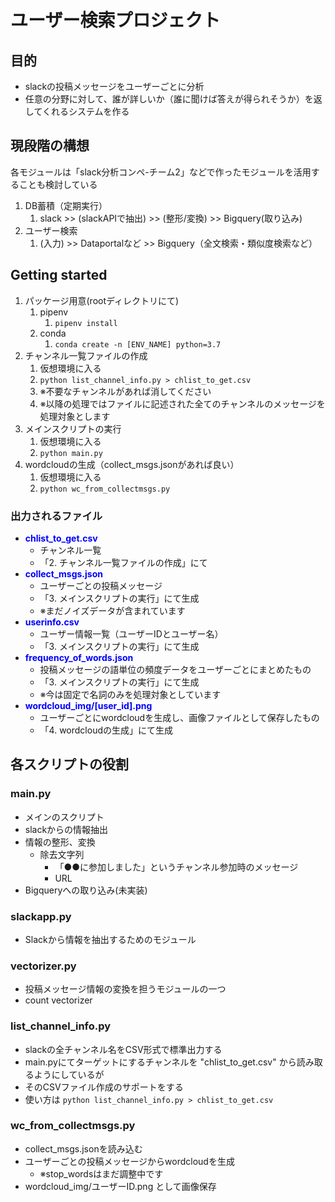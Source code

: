 # ユーザー検索プロジェクト

## 目的

- slackの投稿メッセージをユーザーごとに分析
- 任意の分野に対して、誰が詳しいか（誰に聞けば答えが得られそうか）を返してくれるシステムを作る

## 現段階の構想

各モジュールは「slack分析コンペ-チーム2」などで作ったモジュールを活用することも検討している

1. DB蓄積（定期実行）
   1. slack >> (slackAPIで抽出) >> (整形/変換) >> Bigquery(取り込み)
2. ユーザー検索
   1. (入力) >> Dataportalなど >> Bigquery（全文検索・類似度検索など）

## Getting started

1. パッケージ用意(rootディレクトリにて)
   1. pipenv
      1. `pipenv install`
   2. conda
      1. `conda create -n [ENV_NAME] python=3.7`
2. チャンネル一覧ファイルの作成
   1. 仮想環境に入る
   2. `python list_channel_info.py > chlist_to_get.csv`
   3. ※不要なチャンネルがあれば消してください
   4. ※以降の処理ではファイルに記述された全てのチャンネルのメッセージを処理対象とします
3. メインスクリプトの実行
   1. 仮想環境に入る
   2. `python main.py`
4. wordcloudの生成（collect_msgs.jsonがあれば良い）
   1. 仮想環境に入る
   2. `python wc_from_collectmsgs.py`

### 出力されるファイル

- <font color=blue>**chlist_to_get.csv**</font>
  - チャンネル一覧
  - 「2. チャンネル一覧ファイルの作成」にて
- <font color=blue>**collect_msgs.json**</font>
  - ユーザーごとの投稿メッセージ
  - 「3. メインスクリプトの実行」にて生成
  - ※まだノイズデータが含まれています
- <font color=blue>**userinfo.csv**</font>
  - ユーザー情報一覧（ユーザーIDとユーザー名）
  - 「3. メインスクリプトの実行」にて生成
- <font color=blue>**frequency_of_words.json**</font>
  - 投稿メッセージの語単位の頻度データをユーザーごとにまとめたもの
  - 「3. メインスクリプトの実行」にて生成
  - ※今は固定で名詞のみを処理対象としています
- <font color=blue>**wordcloud_img/[user_id].png**</font>
  - ユーザーごとにwordcloudを生成し、画像ファイルとして保存したもの
  - 「4. wordcloudの生成」にて生成

## 各スクリプトの役割

### main.py

- メインのスクリプト
- slackからの情報抽出
- 情報の整形、変換
  - 除去文字列
    - 「●●に参加しました」というチャンネル参加時のメッセージ
    - URL
- Bigqueryへの取り込み(未実装)

### slackapp.py

- Slackから情報を抽出するためのモジュール

### vectorizer.py

- 投稿メッセージ情報の変換を担うモジュールの一つ
- count vectorizer

### list_channel_info.py

- slackの全チャンネル名をCSV形式で標準出力する
- main.pyにてターゲットにするチャンネルを "chlist_to_get.csv" から読み取るようにしているが
- そのCSVファイル作成のサポートをする
- 使い方は `python list_channel_info.py > chlist_to_get.csv`

### wc_from_collectmsgs.py

- collect_msgs.jsonを読み込む
- ユーザーごとの投稿メッセージからwordcloudを生成
  - ※stop_wordsはまだ調整中です
- wordcloud_img/ユーザーID.png として画像保存
